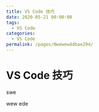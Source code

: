 ```yaml
---
title: VS Code 技巧
date: 2020-05-21 00:00:00
tags: 
  - VS Code
categories: 
  - VS Code
permalink: /pages/0wewew4dbae294/
---
```



# VS Code 技巧


swe

wew
ede